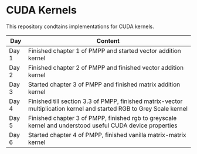 # CUDA Kernels

This repository condtains implementations for CUDA kernels.

| Day | Content |
|----------|----------|
| Day 1 | Finished chapter 1 of PMPP and started vector addition kernel|
| Day 2 | Finished chapter 2 of PMPP and finished vector addition kernel|
| Day 3 | Started chapter 3 of PMPP and finished matrix addition kernel|
| Day 4 | Finished till section 3.3 of PMPP, finished matrix-vector multiplication kernel and started RGB to Grey Scale kernel|
| Day 5 | Finished chapter 3 of PMPP, finished rgb to greyscale kernel and understood useful CUDA device properties|
| Day 6 | Started chapter 4 of PMPP, finished vanilla matrix-matrix kernel|
